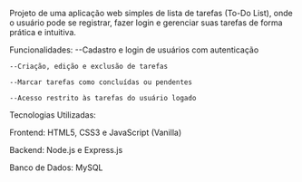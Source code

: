 Projeto de uma aplicação web simples de lista de tarefas (To-Do List), onde o usuário pode se registrar, fazer login e gerenciar suas tarefas de forma prática e intuitiva.

Funcionalidades:
    --Cadastro e login de usuários com autenticação

    --Criação, edição e exclusão de tarefas

    --Marcar tarefas como concluídas ou pendentes

    --Acesso restrito às tarefas do usuário logado

Tecnologias Utilizadas:

Frontend: HTML5, CSS3 e JavaScript (Vanilla)

Backend: Node.js e Express.js

Banco de Dados: MySQL